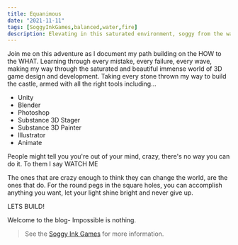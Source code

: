 ```yaml
---
title: Equanimous
date: "2021-11-11"
tags: [SoggyInkGames,balanced,water,fire]
description: Elevating in this saturated environment, soggy from the waves, learning with every failure and from the ashes WE RISE
---
```


Join me on this adventure as I document my path  building on the HOW to the WHAT. Learning through every mistake, every failure, every wave, making my way through the saturated and beautiful immense world of 3D game design and development. Taking every stone thrown my way to build the castle, armed with all the right tools including...

* Unity
* Blender
* Photoshop
* Substance 3D Stager
* Substance 3D Painter
* Illustrator
* Animate

People might tell you you're out of your mind, crazy, there's no way you can do it. 
To them I say WATCH ME

The ones that are crazy enough to think they can change the world, are the ones that do. For the round pegs in the square holes, you can accomplish anything you want, let your light shine bright and never give up.

LETS BUILD!

Welcome to the blog- Impossible is nothing.

> See the [Soggy Ink Games](https://soggyinkgames.com) for more information.